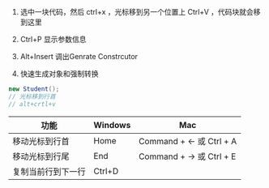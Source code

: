
1. 选中一块代码，然后 ctrl+x ，光标移到另一个位置上 Ctrl+V ，代码块就会移到这里

2. Ctrl+P 显示参数信息

3. Alt+Insert 调出Genrate Constrcutor

4. 快速生成对象和强制转换

```java
new Student(); 
// 光标移到行首
// alt+crtl+v
```

| 功能               | Windows | Mac                     |
| ------------------ | ------- | ----------------------- |
| 移动光标到行首     | Home    | Command + ← 或 Ctrl + A |
| 移动光标到行尾     | End     | Command + → 或 Ctrl + E |
| 复制当前行到下一行 | Ctrl+D  |                         |

